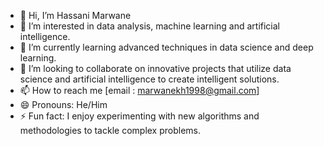 - 👋 Hi, I’m Hassani Marwane
- 👀 I’m interested in data analysis, machine learning and artificial intelligence.
- 🌱 I’m currently learning advanced techniques in data science and deep learning.
- 💞️ I’m looking to collaborate on innovative projects that utilize data science and artificial intelligence to create intelligent solutions.
- 📫 How to reach me  [email : marwanekh1998@gmail.com]
- 😄 Pronouns: He/Him
- ⚡ Fun fact: I enjoy experimenting with new algorithms and methodologies to tackle complex problems.

<!---
marwanekh/marwanekh is a ✨ special ✨ repository because its `README.md` (this file) appears on your GitHub profile.
You can click the Preview link to take a look at your changes.
--->
